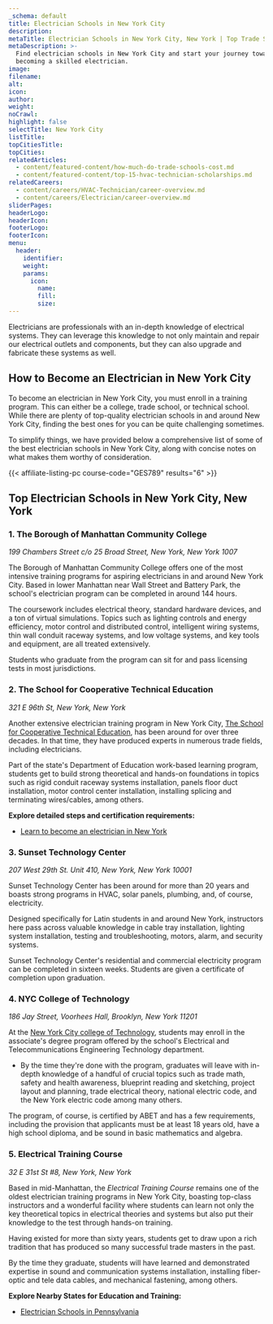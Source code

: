 ```yaml
---
_schema: default
title: Electrician Schools in New York City
description:
metaTitle: Electrician Schools in New York City, New York | Top Trade Schools
metaDescription: >-
  Find electrician schools in New York City and start your journey toward
  becoming a skilled electrician.
image:
filename:
alt:
icon:
author:
weight:
noCrawl:
highlight: false
selectTitle: New York City
listTitle:
topCitiesTitle:
topCities:
relatedArticles:
  - content/featured-content/how-much-do-trade-schools-cost.md
  - content/featured-content/top-15-hvac-technician-scholarships.md
relatedCareers:
  - content/careers/HVAC-Technician/career-overview.md
  - content/careers/Electrician/career-overview.md
sliderPages:
headerLogo:
headerIcon:
footerLogo:
footerIcon:
menu:
  header:
    identifier:
    weight:
    params:
      icon:
        name:
        fill:
        size:
---
```

Electricians are professionals with an in-depth knowledge of electrical systems. They can leverage this knowledge to not only maintain and repair our electrical outlets and components, but they can also upgrade and fabricate these systems as well.

## **How to Become** an Electrician in New York City

To become an electrician in New York City, you must enroll in a training program. This can either be a college, trade school, or technical school. While there are plenty of top-quality electrician schools in and around New York City, finding the best ones for you can be quite challenging sometimes.

To simplify things, we have provided below a comprehensive list of some of the best electrician schools in New York City, along with concise notes on what makes them worthy of consideration.

{{< affiliate-listing-pc course-code="GES789" results="6" >}}

## **Top Electrician Schools in New York City, New York**

### **1\. The Borough of Manhattan Community College**

*199 Chambers Street c/o 25 Broad Street, New York, New York 1007*

The Borough of Manhattan Community College offers one of the most intensive training programs for aspiring electricians in and around New York City. Based in lower Manhattan near Wall Street and Battery Park, the school's electrician program can be completed in around 144 hours.

The coursework includes electrical theory, standard hardware devices, and a ton of virtual simulations. Topics such as lighting controls and energy efficiency, motor control and distributed control, intelligent wiring systems, thin wall conduit raceway systems, and low voltage systems, and key tools and equipment, are all treated extensively.

Students who graduate from the program can sit for and pass licensing tests in most jurisdictions.

### 2\. The School for Cooperative Technical Education

*321 E 96th St, New York, New York*

Another extensive electrician training program in New York City, [The School for Cooperative Technical Education](http://www.co-optech.org/), has been around for over three decades. In that time, they have produced experts in numerous trade fields, including electricians.

Part of the state's Department of Education work-based learning program, students get to build strong theoretical and hands-on foundations in topics such as rigid conduit raceway systems installation, panels floor duct installation, motor control center installation, installing splicing and terminating wires/cables, among others.

**Explore detailed steps and certification requirements:**

* [Learn to become an electrician in New York](https://toptradeschools.com/near-you/electrician/new-york/)

### 3\. Sunset Technology Center

*207 West 29th St. Unit 410, New York, New York 10001*

Sunset Technology Center has been around for more than 20 years and boasts strong programs in HVAC, solar panels, plumbing, and, of course, electricity.

Designed specifically for Latin students in and around New York, instructors here pass across valuable knowledge in cable tray installation, lighting system installation, testing and troubleshooting, motors, alarm, and security systems.

Sunset Technology Center's residential and commercial electricity program can be completed in sixteen weeks. Students are given a certificate of completion upon graduation.

### 4\. NYC College of Technology

*186 Jay Street, Voorhees Hall, Brooklyn, New York 11201*

At the [New York City college of Technology](https://www.citytech.cuny.edu/), students may enroll in the associate's degree program offered by the school's Electrical and Telecommunications Engineering Technology department.

* By the time they're done with the program, graduates will leave with in-depth knowledge of a handful of crucial topics such as trade math, safety and health awareness, blueprint reading and sketching, project layout and planning, trade electrical theory, national electric code, and the New York electric code among many others.

The program, of course, is certified by ABET and has a few requirements, including the provision that applicants must be at least 18 years old, have a high school diploma, and be sound in basic mathematics and algebra.

### 5\. Electrical Training Course

*32 E 31st St \#8, New York, New York*

Based in mid-Manhattan, the *Electrical Training Course* remains one of the oldest electrician training programs in New York City, boasting top-class instructors and a wonderful facility where students can learn not only the key theoretical topics in electrical theories and systems but also put their knowledge to the test through hands-on training.

Having existed for more than sixty years, students get to draw upon a rich tradition that has produced so many successful trade masters in the past.

By the time they graduate, students will have learned and demonstrated expertise in sound and communication systems installation, installing fiber-optic and tele data cables, and mechanical fastening, among others.

**Explore Nearby States for Education and Training:**

* [Electrician Schools in Pennsylvania](https://toptradeschools.com/near-you/electrician/pennsylvania/)